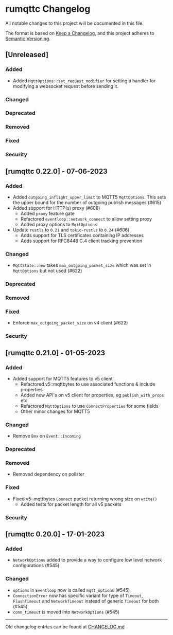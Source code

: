 # rumqttc Changelog

All notable changes to this project will be documented in this file.

The format is based on [Keep a Changelog](https://keepachangelog.com/en/1.0.0),
and this project adheres to [Semantic Versioning](https://semver.org/spec/v2.0.0.html).

## [Unreleased]

### Added

-   Added `MqttOptions::set_request_modifier` for setting a handler for modifying a websocket request before sending it.

### Changed

### Deprecated

### Removed

### Fixed

### Security

## [rumqttc 0.22.0] - 07-06-2023

### Added

-   Added `outgoing_inflight_upper_limit` to MQTT5 `MqttOptions`. This sets the upper bound for the number of outgoing publish messages (#615)
-   Added support for HTTP(s) proxy (#608)
    -   Added `proxy` feature gate
    -   Refactored `eventloop::network_connect` to allow setting proxy
    -   Added proxy options to `MqttOptions`
-   Update `rustls` to `0.21` and `tokio-rustls` to `0.24` (#606)
    -   Adds support for TLS certificates containing IP addresses
    -   Adds support for RFC8446 C.4 client tracking prevention

### Changed

-   `MqttState::new` takes `max_outgoing_packet_size` which was set in `MqttOptions` but not used (#622)

### Deprecated

### Removed

### Fixed

-   Enforce `max_outgoing_packet_size` on v4 client (#622)

### Security

## [rumqttc 0.21.0] - 01-05-2023

### Added

-   Added support for MQTT5 features to v5 client
    -   Refactored v5::mqttbytes to use associated functions & include properties
    -   Added new API's on v5 client for properties, eg `publish_with_props` etc
    -   Refactored `MqttOptions` to use `ConnectProperties` for some fields
    -   Other minor changes for MQTT5

### Changed

-   Remove `Box` on `Event::Incoming`

### Deprecated

### Removed

-   Removed dependency on pollster

### Fixed

-   Fixed v5::mqttbytes `Connect` packet returning wrong size on `write()`
    -   Added tests for packet length for all v5 packets

### Security

## [rumqttc 0.20.0] - 17-01-2023

### Added

-   `NetworkOptions` added to provide a way to configure low level network configurations (#545)

### Changed

-   `options` in `Eventloop` now is called `mqtt_options` (#545)
-   `ConnectionError` now has specific variant for type of `Timeout`, `FlushTimeout` and `NetworkTimeout` instead of generic `Timeout` for both (#545)
-   `conn_timeout` is moved into `NetworkOptions` (#545)

---

Old changelog entries can be found at [CHANGELOG.md](../CHANGELOG.md)
